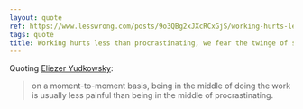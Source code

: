 ```yaml
---
layout: quote
ref: https://www.lesswrong.com/posts/9o3QBg2xJXcRCxGjS/working-hurts-less-than-procrastinating-we-fear-the-twinge
tags: quote
title: Working hurts less than procrastinating, we fear the twinge of starting
---
```


Quoting [Eliezer Yudkowsky](https://www.lesswrong.com/posts/9o3QBg2xJXcRCxGjS/working-hurts-less-than-procrastinating-we-fear-the-twinge):

> on a moment-to-moment basis, being in the middle of doing the work is usually less painful than being in the middle of procrastinating.
